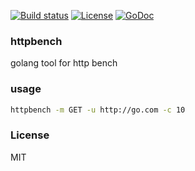 [![Build status][travis-img]][travis-url]
[![License][license-img]][license-url]
[![GoDoc][doc-img]][doc-url]

### httpbench
golang tool for http bench

### usage
```sh
httpbench -m GET -u http://go.com -c 10
```

### License
MIT

[travis-img]: https://img.shields.io/travis/onebook/httpbench.svg?style=flat-square
[travis-url]: https://travis-ci.org/onebook/httpbench
[license-img]: http://img.shields.io/badge/license-MIT-green.svg?style=flat-square
[license-url]: http://opensource.org/licenses/MIT
[doc-img]: http://img.shields.io/badge/GoDoc-reference-blue.svg?style=flat-square
[doc-url]: http://godoc.org/github.com/onebook/httpbench
